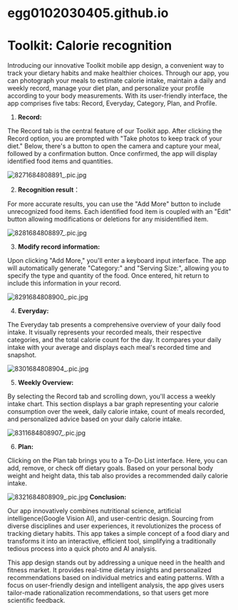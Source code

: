 # egg0102030405.github.io
# Toolkit: Calorie recognition

Introducing our innovative Toolkit mobile app design, a convenient way to track your dietary habits and make healthier choices. Through our app, you can photograph your meals to estimate calorie intake, maintain a daily and weekly record, manage your diet plan, and personalize your profile according to your body measurements. With its user-friendly interface, the app comprises five tabs: Record, Everyday, Category, Plan, and Profile.

1. **Record:**

The Record tab is the central feature of our Toolkit app. After clicking the Record option, you are prompted with "Take photos to keep track of your diet." Below, there's a button to open the camera and capture your meal, followed by a confirmation button. Once confirmed, the app will display identified food items and quantities. 

![8271684808891_.pic.jpg](Toolkit%20Calorie%20recognition%202a331e230cb7494caa8d8adb45cdc048/8271684808891_.pic.jpg)

2. **Recognition result**：

For more accurate results, you can use the "Add More" button to include unrecognized food items. Each identified food item is coupled with an "Edit" button allowing modifications or deletions for any misidentified item.

![8281684808897_.pic.jpg](Toolkit%20Calorie%20recognition%202a331e230cb7494caa8d8adb45cdc048/8281684808897_.pic.jpg)

3. **Modify record information:**

Upon clicking "Add More," you'll enter a keyboard input interface. The app will automatically generate "Category:" and "Serving Size:", allowing you to specify the type and quantity of the food. Once entered, hit return to include this information in your record.

![8291684808900_.pic.jpg](Toolkit%20Calorie%20recognition%202a331e230cb7494caa8d8adb45cdc048/8291684808900_.pic.jpg)

4. **Everyday:**

The Everyday tab presents a comprehensive overview of your daily food intake. It visually represents your recorded meals, their respective categories, and the total calorie count for the day. It compares your daily intake with your average and displays each meal's recorded time and snapshot.

![8301684808904_.pic.jpg](Toolkit%20Calorie%20recognition%202a331e230cb7494caa8d8adb45cdc048/8301684808904_.pic.jpg)

5. **Weekly Overview:**

By selecting the Record tab and scrolling down, you'll access a weekly intake chart. This section displays a bar graph representing your calorie consumption over the week, daily calorie intake, count of meals recorded, and personalized advice based on your daily calorie intake.

![8311684808907_.pic.jpg](Toolkit%20Calorie%20recognition%202a331e230cb7494caa8d8adb45cdc048/8311684808907_.pic.jpg)

6. **Plan:**

Clicking on the Plan tab brings you to a To-Do List interface. Here, you can add, remove, or check off dietary goals. Based on your personal body weight and height data, this tab also provides a recommended daily calorie intake.

![8321684808909_.pic.jpg](Toolkit%20Calorie%20recognition%202a331e230cb7494caa8d8adb45cdc048/8321684808909_.pic.jpg)
**Conclusion:**

Our app innovatively combines nutritional science, artificial intelligence(Google Vision AI), and user-centric design. Sourcing from diverse disciplines and user experiences, it revolutionizes the process of tracking dietary habits. This app takes a simple concept of a food diary and transforms it into an interactive, efficient tool, simplifying a traditionally tedious process into a quick photo and AI analysis.

This app design stands out by addressing a unique need in the health and fitness market. It provides real-time dietary insights and personalized recommendations based on individual metrics and eating patterns. With a focus on user-friendly design and intelligent analysis, the app gives users tailor-made rationalization recommendations, so that users get more scientific feedback.
